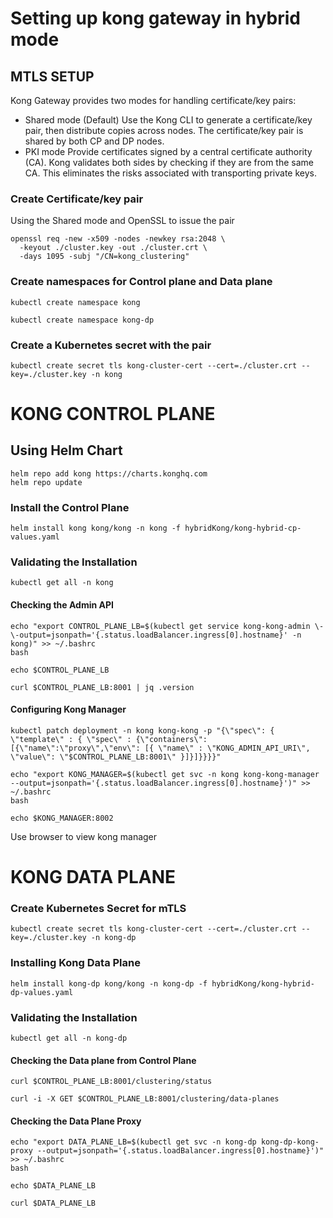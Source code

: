 # Setting up kong gateway in hybrid mode

## MTLS SETUP
Kong Gateway provides two modes for handling certificate/key pairs:

- Shared mode (Default) Use the Kong CLI to generate a certificate/key pair, then distribute copies across nodes. The certificate/key pair is shared by both CP and DP nodes.
- PKI mode Provide certificates signed by a central certificate authority (CA). Kong validates both sides by checking if they are from the same CA. This eliminates the risks associated with transporting private keys. 

### Create Certificate/key pair
Using the Shared mode and OpenSSL to issue the pair

```
openssl req -new -x509 -nodes -newkey rsa:2048 \
  -keyout ./cluster.key -out ./cluster.crt \
  -days 1095 -subj "/CN=kong_clustering"
```

### Create namespaces for Control plane and Data plane

```
kubectl create namespace kong
```

```
kubectl create namespace kong-dp
```
### Create a Kubernetes secret with the pair

```
kubectl create secret tls kong-cluster-cert --cert=./cluster.crt --key=./cluster.key -n kong
```

# KONG CONTROL PLANE

## Using Helm Chart

```
helm repo add kong https://charts.konghq.com
helm repo update

```

### Install the Control Plane

```
helm install kong kong/kong -n kong -f hybridKong/kong-hybrid-cp-values.yaml 
```

### Validating the Installation
```
kubectl get all -n kong
```
#### Checking the Admin API
```
echo "export CONTROL_PLANE_LB=$(kubectl get service kong-kong-admin \-\-output=jsonpath='{.status.loadBalancer.ingress[0].hostname}' -n kong)" >> ~/.bashrc
bash

echo $CONTROL_PLANE_LB

curl $CONTROL_PLANE_LB:8001 | jq .version

```

#### Configuring Kong Manager 
```
kubectl patch deployment -n kong kong-kong -p "{\"spec\": { \"template\" : { \"spec\" : {\"containers\":[{\"name\":\"proxy\",\"env\": [{ \"name\" : \"KONG_ADMIN_API_URI\", \"value\": \"$CONTROL_PLANE_LB:8001\" }]}]}}}}"

echo "export KONG_MANAGER=$(kubectl get svc -n kong kong-kong-manager --output=jsonpath='{.status.loadBalancer.ingress[0].hostname}')" >> ~/.bashrc
bash

echo $KONG_MANAGER:8002

```
Use browser to view kong manager

# KONG DATA PLANE

### Create Kubernetes Secret for mTLS

```
kubectl create secret tls kong-cluster-cert --cert=./cluster.crt --key=./cluster.key -n kong-dp
```

### Installing Kong Data Plane
```
helm install kong-dp kong/kong -n kong-dp -f hybridKong/kong-hybrid-dp-values.yaml
```

### Validating the Installation
```
kubectl get all -n kong-dp
```
#### Checking the Data plane from Control Plane

```
curl $CONTROL_PLANE_LB:8001/clustering/status

curl -i -X GET $CONTROL_PLANE_LB:8001/clustering/data-planes

```
#### Checking the Data Plane Proxy
```
echo "export DATA_PLANE_LB=$(kubectl get svc -n kong-dp kong-dp-kong-proxy --output=jsonpath='{.status.loadBalancer.ingress[0].hostname}')" >> ~/.bashrc
bash

echo $DATA_PLANE_LB

curl $DATA_PLANE_LB

```